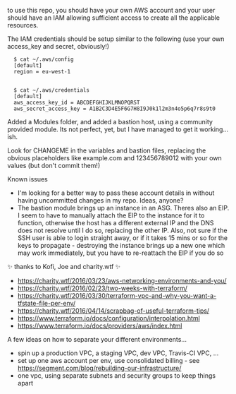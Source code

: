 to use this repo, you should have your own AWS account and your user should have an IAM allowing sufficient access to create all the applicable resources.

The IAM credentials should be setup similar to the following (use your own access_key and secret, obviously!)

```
  $ cat ~/.aws/config
  [default]
  region = eu-west-1


  $ cat ~/.aws/credentials
  [default]
  aws_access_key_id = ABCDEFGHIJKLMNOPQRST
  aws_secret_access_key = A1B2C3D4E5F6G7H8I9J0k1l2m3n4o5p6q7r8s9t0
```

Added a Modules folder, and added a bastion host, using a community provided module. Its not perfect, yet, but I have managed to get it working... ish.

Look for CHANGEME in the variables and bastion files, replacing the obvious placeholders like example.com and 123456789012 with your own values (but don't commit them!)

Known issues

- I'm looking for a better way to pass these account details in without having uncommitted changes in my repo. Ideas, anyone?
- The bastion module brings up an instance in an ASG. Theres also an EIP. I seem to have to manually attach the EIP to the instance for it to function, otherwise the host has a different external IP and the DNS does not resolve until I do so, replacing the other IP. Also, not sure if the SSH user is able to login straight away, or if it takes 15 mins or so for the keys to propagate - destroying the instance brings up a new one which may work immediately, but you have to re-reattach the EIP if you do so




:sparkles: thanks to Kofi, Joe and charity.wtf :sparkles: 

- https://charity.wtf/2016/03/23/aws-networking-environments-and-you/
- https://charity.wtf/2016/02/23/two-weeks-with-terraform/
- https://charity.wtf/2016/03/30/terraform-vpc-and-why-you-want-a-tfstate-file-per-env/
- https://charity.wtf/2016/04/14/scrapbag-of-useful-terraform-tips/
- https://www.terraform.io/docs/configuration/interpolation.html
- https://www.terraform.io/docs/providers/aws/index.html


A few ideas on how to separate your different environments...

- spin up a production VPC, a staging VPC, dev VPC, Travis-CI VPC, ...
- set up one aws account per env, use consolidated billing - see https://segment.com/blog/rebuilding-our-infrastructure/
- one vpc, using separate subnets and security groups to keep things apart


